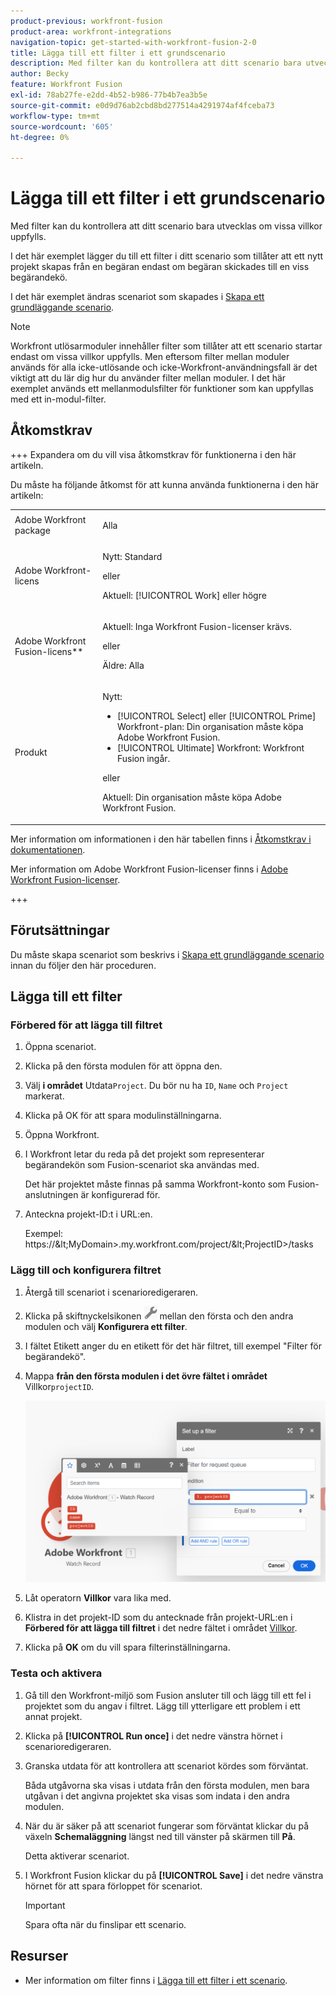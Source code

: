 ```yaml
---
product-previous: workfront-fusion
product-area: workfront-integrations
navigation-topic: get-started-with-workfront-fusion-2-0
title: Lägga till ett filter i ett grundscenario
description: Med filter kan du kontrollera att ditt scenario bara utvecklas om vissa villkor uppfylls.
author: Becky
feature: Workfront Fusion
exl-id: 78ab27fe-e2dd-4b52-b986-77b4b7ea3b5e
source-git-commit: e0d9d76ab2cbd8bd277514a4291974af4fceba73
workflow-type: tm+mt
source-wordcount: '605'
ht-degree: 0%

---
```


# Lägga till ett filter i ett grundscenario

Med filter kan du kontrollera att ditt scenario bara utvecklas om vissa villkor uppfylls.

I det här exemplet lägger du till ett filter i ditt scenario som tillåter att ett nytt projekt skapas från en begäran endast om begäran skickades till en viss begärandekö.

I det här exemplet ändras scenariot som skapades i [Skapa ett grundläggande scenario](/help/workfront-fusion/build-practice-scenarios/create-basic-scenario.md).

>[!NOTE]
>
>Workfront utlösarmoduler innehåller filter som tillåter att ett scenario startar endast om vissa villkor uppfylls. Men eftersom filter mellan moduler används för alla icke-utlösande och icke-Workfront-användningsfall är det viktigt att du lär dig hur du använder filter mellan moduler. I det här exemplet används ett mellanmodulsfilter för funktioner som kan uppfyllas med ett in-modul-filter.

## Åtkomstkrav

+++ Expandera om du vill visa åtkomstkrav för funktionerna i den här artikeln.

Du måste ha följande åtkomst för att kunna använda funktionerna i den här artikeln:

<table style="table-layout:auto">
 <col> 
 <col> 
 <tbody> 
  <tr> 
   <td role="rowheader">Adobe Workfront package</td> 
   <td> <p>Alla</p> </td> 
  </tr> 
  <tr data-mc-conditions=""> 
   <td role="rowheader">Adobe Workfront-licens</td> 
   <td> <p>Nytt: Standard</p><p>eller</p><p>Aktuell: [!UICONTROL Work] eller högre</p> </td> 
  </tr> 
  <tr> 
   <td role="rowheader">Adobe Workfront Fusion-licens**</td> 
   <td>
   <p>Aktuell: Inga Workfront Fusion-licenser krävs.</p>
   <p>eller</p>
   <p>Äldre: Alla </p>
   </td> 
  </tr> 
  <tr> 
   <td role="rowheader">Produkt</td> 
   <td>
   <p>Nytt:</p> <ul><li>[!UICONTROL Select] eller [!UICONTROL Prime] Workfront-plan: Din organisation måste köpa Adobe Workfront Fusion.</li><li>[!UICONTROL Ultimate] Workfront: Workfront Fusion ingår.</li></ul>
   <p>eller</p>
   <p>Aktuell: Din organisation måste köpa Adobe Workfront Fusion.</p>
   </td> 
  </tr>
 </tbody> 
</table>

Mer information om informationen i den här tabellen finns i [Åtkomstkrav i dokumentationen](/help/workfront-fusion/references/licenses-and-roles/access-level-requirements-in-documentation.md).

Mer information om Adobe Workfront Fusion-licenser finns i [Adobe Workfront Fusion-licenser](/help/workfront-fusion/set-up-and-manage-workfront-fusion/licensing-operations-overview/license-automation-vs-integration.md).

+++

## Förutsättningar

Du måste skapa scenariot som beskrivs i [Skapa ett grundläggande scenario](/help/workfront-fusion/build-practice-scenarios/create-basic-scenario.md) innan du följer den här proceduren.

## Lägga till ett filter

### Förbered för att lägga till filtret

1. Öppna scenariot.
1. Klicka på den första modulen för att öppna den.
1. Välj **i området** Utdata`Project`.
Du bör nu ha `ID`, `Name` och `Project` markerat.
1. Klicka på OK för att spara modulinställningarna.
1. Öppna Workfront.
1. I Workfront letar du reda på det projekt som representerar begärandekön som Fusion-scenariot ska användas med.

   Det här projektet måste finnas på samma Workfront-konto som Fusion-anslutningen är konfigurerad för.

1. Anteckna projekt-ID:t i URL:en.

   Exempel: https://\&lt;MyDomain\>.my.workfront.com/project/\&lt;ProjectID\>/tasks

### Lägg till och konfigurera filtret

1. Återgå till scenariot i scenarioredigeraren.
1. Klicka på skiftnyckelsikonen ![skiftningsikonen](assets/wrench-icon.png) mellan den första och den andra modulen och välj **Konfigurera ett filter**.
1. I fältet Etikett anger du en etikett för det här filtret, till exempel &quot;Filter för begärandekö&quot;.
1. Mappa **från den första modulen i det övre fältet i området** Villkor`projectID`.

   ![Mappa projekt-ID](assets/map-proj-id.png)
1. Låt operatorn **Villkor** vara lika med.
1. Klistra in det projekt-ID som du antecknade från projekt-URL:en i **Förbered för att lägga till filtret** i det nedre fältet i området [Villkor](#prepare-to-add-the-filter).
1. Klicka på **OK** om du vill spara filterinställningarna.

### Testa och aktivera

1. Gå till den Workfront-miljö som Fusion ansluter till och lägg till ett fel i projektet som du angav i filtret. Lägg till ytterligare ett problem i ett annat projekt.
1. Klicka på **[!UICONTROL Run once]** i det nedre vänstra hörnet i scenarioredigeraren.
1. Granska utdata för att kontrollera att scenariot kördes som förväntat.

   Båda utgåvorna ska visas i utdata från den första modulen, men bara utgåvan i det angivna projektet ska visas som indata i den andra modulen.
1. När du är säker på att scenariot fungerar som förväntat klickar du på växeln **Schemaläggning** längst ned till vänster på skärmen till **På**.

   Detta aktiverar scenariot.
1. I Workfront Fusion klickar du på **[!UICONTROL Save]** i det nedre vänstra hörnet för att spara förloppet för scenariot.

   >[!IMPORTANT]
   >
   >Spara ofta när du finslipar ett scenario.

## Resurser

* Mer information om filter finns i [Lägga till ett filter i ett scenario](/help/workfront-fusion/create-scenarios/add-modules/add-a-filter-to-a-scenario.md).
